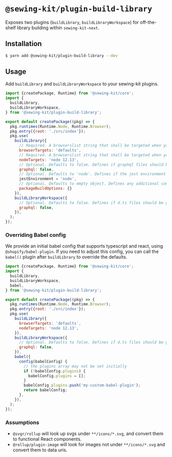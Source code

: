 # `@sewing-kit/plugin-build-library`

Exposes two plugins (`buildLibrary`, `buildLibraryWorkspace`) for off-the-shelf library building within `sewing-kit-next`.

## Installation

```sh
$ yarn add @sewing-kit/plugin-build-library --dev
```

## Usage

Add `buildLibrary` and `buildLibraryWorkspace` to your sewing-kit plugins.

```js
import {createPackage, Runtime} from '@sewing-kit/core';
import {
  buildLibrary,
  buildLibraryWorkspace,
} from '@sewing-kit/plugin-build-library';

export default createPackage((pkg) => {
  pkg.runtimes(Runtime.Node, Runtime.Browser);
  pkg.entry({root: './src/index'});
  pkg.use(
    buildLibrary({
      // Required. A browserslist string that shall be targeted when your runtime includes `Runtime.Browser`
      browserTargets: 'defaults',
      // Required. A browserslist string that shall be targeted when your runtime includes `Runtime.Node`
      nodeTargets: 'node 12.13',
      // Optional. Defaults to false. Defines if graphql files should be processed.
      graphql: false,
      // Optional. Defaults to 'node'. Defines if the jest environment should be 'node' or 'jsdom'.
      jestEnvironment = 'node',
      // Optional. Defaults to empty object. Defines any additional config to pass to plugin-package-build
      packageBuildOptions: {}
    }),
    buildLibraryWorkspace({
      // Optional. Defaults to false. Defines if d.ts files should be generated for graphql files.
      graphql: false,
    }),
  );
});
```

### Overriding Babel config

We provide an initial babel config that supports typescript and react, using `@shopify/babel-plugin`. If you need to adjust this config, you can call the `babel()` plugin after `buildLibrary` to override the defaults.

```js
import {createPackage, Runtime} from '@sewing-kit/core';
import {
  buildLibrary,
  buildLibraryWorkspace,
  babel,
} from '@sewing-kit/plugin-build-library';

export default createPackage((pkg) => {
  pkg.runtimes(Runtime.Node, Runtime.Browser);
  pkg.entry({root: './src/index'});
  pkg.use(
    buildLibrary({
      browserTargets: 'defaults',
      nodeTargets: 'node 12.13',
    }),
    buildLibraryWorkspace({
      // Optional. Defaults to false. Defines if d.ts files should be generated for graphql files.
      graphql: false,
    }),
    babel({
      config(babelConfig) {
        // the plugins array may not be set initially
        if (!babelConfig.plugins) {
          babelConfig.plugins = [];
        }
        babelConfig.plugins.push('my-custom-babel-plugin');
        return babelConfig;
      },
    }),
  );
});
```

### Assumptions

- `@svgr/rollup` will look up svgs under `**/icons/*.svg`, and convert them to functional React components.
- `@rollup/plugin-image` will look for images not under `**/icons/*.svg` and convert them to data uris.

